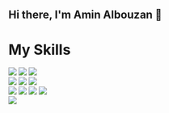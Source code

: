 ## Hi there, I'm Amin Albouzan 👋


<h1>My Skills</h1>

<div >
<img src="https://img.icons8.com/?size=100&id=40670&format=png&color=000000" width:"70px"/>
<img src="https://img.icons8.com/?size=100&id=UF9cK6IJPVDT&format=png&color=000000" width:"70px"/>
<img src="https://img.icons8.com/?size=100&id=13679&format=png&color=000000" width:"70px"/>
</div>



<div >
<img src="https://img.icons8.com/?size=100&id=20909&format=png&color=000000" width:"70px"/>
<img src="https://img.icons8.com/?size=100&id=21278&format=png&color=000000" width:"70px"/>
<img src="https://img.icons8.com/?size=100&id=EzPCiQUqWWEa&format=png&color=000000" width:"70px"/>
</div>



<div >
<img src="https://img.icons8.com/?size=100&id=123603&format=png&color=000000" width:"70px"/>
<img src="https://img.icons8.com/?size=100&id=jD-fJzVguBmw&format=png&color=000000" width:"70px"/>
<img src="https://img.icons8.com/?size=100&id=54087&format=png&color=000000" width:"70px"/>
<img src="https://img.icons8.com/?size=100&id=PZQVBAxaueDJ&format=png&color=000000" width:"70px"/>
</div>




<div >
<img src="https://icons8.com/icon/UFXRpPFebwa2/mysql-logo" width:"70px"/>

</div>



